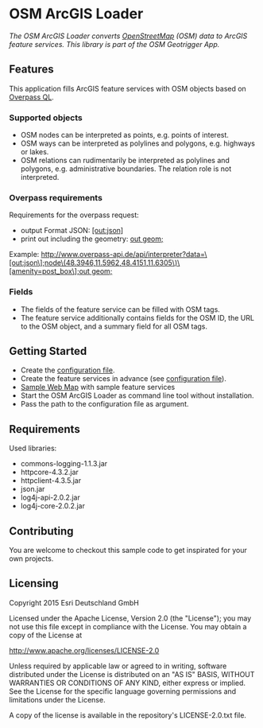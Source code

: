 # **OSM ArcGIS Loader**
*The OSM ArcGIS Loader converts [OpenStreetMap](http://www.openstreetmap.org) (OSM) data to ArcGIS feature services. This library is part of the OSM Geotrigger App.*

## **Features**

This application fills ArcGIS feature services with OSM objects based on [Overpass QL](http://wiki.openstreetmap.org/wiki/Overpass_API/Overpass_QL).

### Supported objects
* OSM nodes can be interpreted as points, e.g. points of interest.
* OSM ways can be interpreted as polylines and polygons, e.g. highways or lakes.
* OSM relations can rudimentarily be interpreted as polylines and polygons, e.g. administrative boundaries. The relation role is not interpreted.

### Overpass requirements

Requirements for the overpass request:
* output Format JSON: [\[out:json\]](http://wiki.openstreetmap.org/wiki/Overpass_API/Overpass_QL#Output_Format_.28out.29)
* print out including the geometry: [out geom;](http://wiki.openstreetmap.org/wiki/Overpass_API/Overpass_QL#Print_.28out.29)

Example: [http://www.overpass-api.de/api/interpreter?data=\[out:json\];node\(48.3946,11.5962,48.4151,11.6305\)\[amenity=post_box\];out geom;](http://www.overpass-api.de/api/interpreter?data=%5Bout:json%5D;node%2848.3946,11.5962,48.4151,11.6305%29%5Bamenity=post_box%5D;out%20geom;;)

### Fields
* The fields of the feature service can be filled with OSM tags.
* The feature service additionally contains fields for the OSM ID, the URL to the OSM object, and a summary field for all OSM tags.

## **Getting Started**

* Create the [configuration file](./res/configuration.xml).
* Create the feature services in advance (see [configuration file](./res/configuration.xml)).
 * [Sample Web Map](http://www.arcgis.com/home/item.html?id=72117966ec084c3b95ead6dc359e3764) with sample feature services
* Start the OSM ArcGIS Loader as command line tool without installation.
* Pass the path to the configuration file as argument. 

## **Requirements**

Used libraries:
* commons-logging-1.1.3.jar
* httpcore-4.3.2.jar
* httpclient-4.3.5.jar
* json.jar
* log4j-api-2.0.2.jar
* log4j-core-2.0.2.jar

## **Contributing**

You are welcome to checkout this sample code to get inspirated for your own projects.


## **Licensing**
Copyright 2015 Esri Deutschland GmbH

Licensed under the Apache License, Version 2.0 (the "License");
you may not use this file except in compliance with the License.
You may obtain a copy of the License at

   http://www.apache.org/licenses/LICENSE-2.0

Unless required by applicable law or agreed to in writing, software
distributed under the License is distributed on an "AS IS" BASIS,
WITHOUT WARRANTIES OR CONDITIONS OF ANY KIND, either express or implied.
See the License for the specific language governing permissions and
limitations under the License.

A copy of the license is available in the repository's LICENSE-2.0.txt file.
